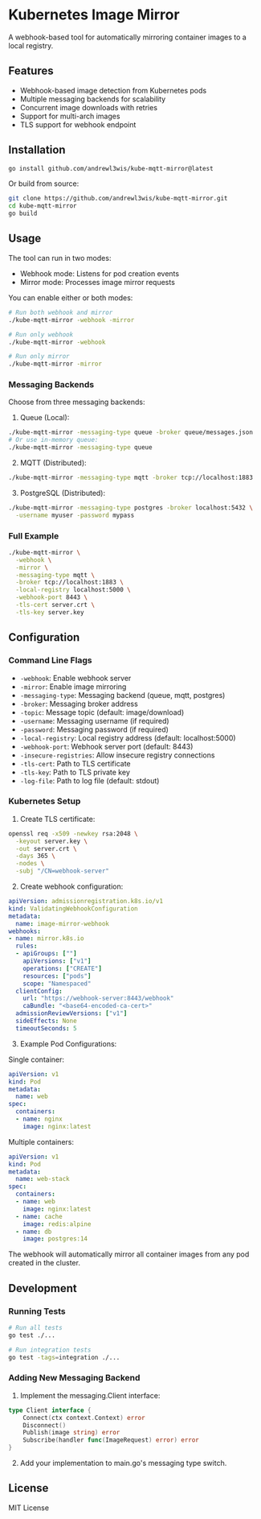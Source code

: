 # Kubernetes Image Mirror

A webhook-based tool for automatically mirroring container images to a local registry.

## Features

- Webhook-based image detection from Kubernetes pods
- Multiple messaging backends for scalability
- Concurrent image downloads with retries
- Support for multi-arch images
- TLS support for webhook endpoint

## Installation

```bash
go install github.com/andrewl3wis/kube-mqtt-mirror@latest
```

Or build from source:

```bash
git clone https://github.com/andrewl3wis/kube-mqtt-mirror.git
cd kube-mqtt-mirror
go build
```

## Usage

The tool can run in two modes:
- Webhook mode: Listens for pod creation events
- Mirror mode: Processes image mirror requests

You can enable either or both modes:

```bash
# Run both webhook and mirror
./kube-mqtt-mirror -webhook -mirror

# Run only webhook
./kube-mqtt-mirror -webhook

# Run only mirror
./kube-mqtt-mirror -mirror
```

### Messaging Backends

Choose from three messaging backends:

1. Queue (Local):
```bash
./kube-mqtt-mirror -messaging-type queue -broker queue/messages.json
# Or use in-memory queue:
./kube-mqtt-mirror -messaging-type queue
```

2. MQTT (Distributed):
```bash
./kube-mqtt-mirror -messaging-type mqtt -broker tcp://localhost:1883
```

3. PostgreSQL (Distributed):
```bash
./kube-mqtt-mirror -messaging-type postgres -broker localhost:5432 \
  -username myuser -password mypass
```

### Full Example

```bash
./kube-mqtt-mirror \
  -webhook \
  -mirror \
  -messaging-type mqtt \
  -broker tcp://localhost:1883 \
  -local-registry localhost:5000 \
  -webhook-port 8443 \
  -tls-cert server.crt \
  -tls-key server.key
```

## Configuration

### Command Line Flags

- `-webhook`: Enable webhook server
- `-mirror`: Enable image mirroring
- `-messaging-type`: Messaging backend (queue, mqtt, postgres)
- `-broker`: Messaging broker address
- `-topic`: Message topic (default: image/download)
- `-username`: Messaging username (if required)
- `-password`: Messaging password (if required)
- `-local-registry`: Local registry address (default: localhost:5000)
- `-webhook-port`: Webhook server port (default: 8443)
- `-insecure-registries`: Allow insecure registry connections
- `-tls-cert`: Path to TLS certificate
- `-tls-key`: Path to TLS private key
- `-log-file`: Path to log file (default: stdout)

### Kubernetes Setup

1. Create TLS certificate:
```bash
openssl req -x509 -newkey rsa:2048 \
  -keyout server.key \
  -out server.crt \
  -days 365 \
  -nodes \
  -subj "/CN=webhook-server"
```

2. Create webhook configuration:
```yaml
apiVersion: admissionregistration.k8s.io/v1
kind: ValidatingWebhookConfiguration
metadata:
  name: image-mirror-webhook
webhooks:
- name: mirror.k8s.io
  rules:
  - apiGroups: [""]
    apiVersions: ["v1"]
    operations: ["CREATE"]
    resources: ["pods"]
    scope: "Namespaced"
  clientConfig:
    url: "https://webhook-server:8443/webhook"
    caBundle: "<base64-encoded-ca-cert>"
  admissionReviewVersions: ["v1"]
  sideEffects: None
  timeoutSeconds: 5
```

3. Example Pod Configurations:

Single container:
```yaml
apiVersion: v1
kind: Pod
metadata:
  name: web
spec:
  containers:
  - name: nginx
    image: nginx:latest
```

Multiple containers:
```yaml
apiVersion: v1
kind: Pod
metadata:
  name: web-stack
spec:
  containers:
  - name: web
    image: nginx:latest
  - name: cache
    image: redis:alpine
  - name: db
    image: postgres:14
```

The webhook will automatically mirror all container images from any pod created in the cluster.

## Development

### Running Tests

```bash
# Run all tests
go test ./...

# Run integration tests
go test -tags=integration ./...
```

### Adding New Messaging Backend

1. Implement the messaging.Client interface:
```go
type Client interface {
    Connect(ctx context.Context) error
    Disconnect()
    Publish(image string) error
    Subscribe(handler func(ImageRequest) error) error
}
```

2. Add your implementation to main.go's messaging type switch.

## License

MIT License